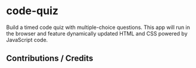 # code-quiz
Build a timed code quiz with multiple-choice questions. This app will run in the browser and feature dynamically updated HTML and CSS powered by JavaScript code.

## Contributions / Credits
<!--https://stackoverflow.com/questions/40091515/how-to-have-two-items-on-opposite-sides-on-the-same-line-->

<!-- 4 Quickest Ways to Center a Div with CSS: https://www.youtube.com/watch?v=mVYgtzDLZfY >

<!--https://stackoverflow.com/questions/42517956/stack-buttons-vertically>

<!--Hover Button Properties: https://www.w3schools.com/css/css3_buttons.asp>

<!--Timer Intervals: Review of material presented in GT-ATL Repo Directory #4 - Activity #8.>